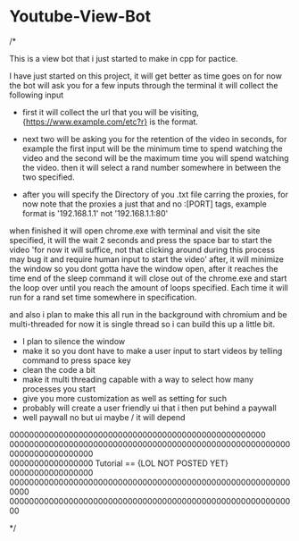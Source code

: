 # Youtube-View-Bot

/*

This is a view bot that i just started to make in cpp for pactice.

I have just started on this project, it will get better as time goes on for now the bot
will ask you for a few inputs through the terminal it will collect the following input

* first it will collect the url that you will be visiting, {https://www.example.com/etc?r} is 
the format.

* next two will be asking you for the retention of the video in seconds, for example
the first input will be the minimum time to spend watching the video and the second
will be the maximum time you will spend watching the video. then it will select a rand
number somewhere in between the two specified.

* after you will specify the Directory of you .txt file carring the proxies, for now
note that the proxies a just that and no :[PORT] tags, example format is '192.168.1.1'
not '192.168.1.1:80'

when finished it will open chrome.exe with terminal and visit the site specified, it 
will the wait 2 seconds and press the space bar to start the video 'for now it will 
suffice, not that clicking around during this process may bug it and require human input
to start the video' after, it will minimize the window so you dont gotta have the window 
open, after it reaches the time end of the sleep command it will close out of the chrome.exe
and start the loop over until you reach the amount of loops specified. Each time it will run
for a rand set time somewhere in specification.

and also i plan to make this all run in the background with chromium and be multi-threaded
for now it is single thread so i can build this up a little bit.

- I plan to silence the window
- make it so you dont have to make a user input to start videos by telling command to press space key
- clean the code a bit
- make it multi threading capable with a way to select how many processes you start
- give you more customization as well as setting for such
- probably will create a user friendly ui that i then put behind a paywall
- well paywall no but ui maybe / it will depend

0000000000000000000000000000000000000000000000000000
000000000000000000000000000000000000000000000000000000000
00000000000000000                                         
00000000000000000     Tutorial == {LOL NOT POSTED YET}     
00000000000000000                                           
0000000000000000000000000000000000000000000000000000000000000
00000000000000000000000000000000000000000000000000000000000

*/
